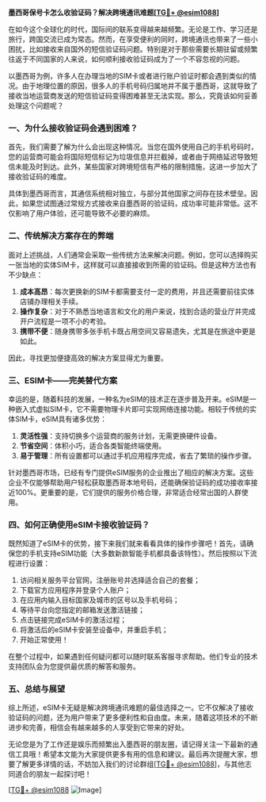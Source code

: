 **墨西哥保号卡怎么收验证码？解决跨境通讯难题[[TG💪+ @esim1088](https://t.me/s/esim1088)]**

在如今这个全球化的时代，国际间的联系变得越来越频繁。无论是工作、学习还是旅行，跨国交流已成为常态。然而，在享受便利的同时，跨境通讯也带来了一些小困扰，比如接收来自国外的短信验证码问题。特别是对于那些需要长期驻留或频繁往返于不同国家的人来说，如何顺利接收验证码成为了一个不容忽视的问题。

以墨西哥为例，许多人在办理当地的SIM卡或者进行账户验证时都会遇到类似的情况。由于地理位置的原因，很多人的手机号码归属地并不属于墨西哥，这就导致了接收当地运营商发送的短信验证码变得困难甚至无法实现。那么，究竟该如何妥善处理这个问题呢？

### 一、为什么接收验证码会遇到困难？

首先，我们需要了解为什么会出现这种情况。当您在国外使用自己的手机号码时，您的运营商可能会将国际短信标记为垃圾信息并拦截掉，或者由于网络延迟导致短信未能及时到达。此外，某些国家对跨境短信有严格的限制措施，这进一步加大了接收验证码的难度。

具体到墨西哥而言，其通信系统相对独立，与部分其他国家之间存在技术壁垒。因此，如果您试图通过常规方式接收来自墨西哥的验证码，成功率可能非常低。这不仅影响了用户体验，还可能导致不必要的麻烦。

### 二、传统解决方案存在的弊端

面对上述挑战，人们通常会采取一些传统方法来解决问题。例如，您可以选择购买一张当地的实体SIM卡，这样就可以直接接收到所需的验证码。但是这种方法也有不少缺点：

1. **成本高昂**：每次更换新的SIM卡都需要支付一定的费用，并且还需要前往实体店铺办理相关手续。
2. **操作复杂**：对于不熟悉当地语言和文化的用户来说，找到合适的营业厅并完成开户流程是一项不小的考验。
3. **携带不便**：随身携带多张手机卡既占用空间又容易遗失，尤其是在旅途中更是如此。

因此，寻找更加便捷高效的解决方案显得尤为重要。

### 三、ESIM卡——完美替代方案

幸运的是，随着科技的发展，一种名为eSIM的技术正在逐步普及开来。eSIM是一种嵌入式虚拟SIM卡，它不需要物理卡片即可实现网络连接功能。相较于传统的实体SIM卡，eSIM具有诸多优势：

1. **灵活性强**：支持切换多个运营商的服务计划，无需更换硬件设备。
2. **节省空间**：体积小巧，适合各类智能终端使用。
3. **易于管理**：所有设置都可以通过手机应用程序完成，省去了繁琐的操作步骤。

针对墨西哥市场，已经有专门提供eSIM服务的企业推出了相应的解决方案。这些企业不仅能够帮助用户轻松获取墨西哥本地号码，还能确保验证码的成功接收率接近100%。更重要的是，它们提供的服务价格合理，非常适合经常出国的人群使用。

### 四、如何正确使用eSIM卡接收验证码？

既然知道了eSIM卡的优势，接下来我们就来看看具体的操作步骤吧！首先，请确保您的手机支持eSIM功能（大多数新款智能手机都具备该特性）。然后按照以下流程进行设置：

1. 访问相关服务平台官网，注册账号并选择适合自己的套餐；
2. 下载官方应用程序并登录个人账户；
3. 在应用内输入目标国家及城市的区号以及手机号码；
4. 等待平台向您指定的邮箱发送激活链接；
5. 点击链接完成eSIM卡的激活过程；
6. 将激活后的eSIM卡安装至设备中，并重启手机；
7. 开始正常使用！

在整个过程中，如果遇到任何疑问都可以随时联系客服寻求帮助。他们专业的技术支持团队会为您提供最优质的解答和服务。

### 五、总结与展望

综上所述，eSIM卡无疑是解决跨境通讯难题的最佳选择之一。它不仅解决了接收验证码的问题，还为用户带来了更多便利性和自由度。未来，随着这项技术的不断进步和完善，相信会有越来越多的人享受到它带来的好处。

无论您是为了工作还是娱乐而频繁出入墨西哥的朋友圈，请记得关注一下最新的通信工具哦！希望本文能为大家提供更多有用的信息和建议。最后再次提醒大家，想要了解更多详情的话，不妨加入我们的讨论群组[[TG💪+ @esim1088](https://t.me/s/esim1088)]，与其他志同道合的朋友一起探讨吧！

[[TG💪+ @esim1088](https://t.me/s/esim1088) ![Image](https://i.postimg.cc/4NQfJmqS/Snipaste-2025-05-13-00-14-12.png)]